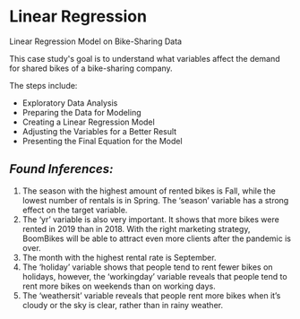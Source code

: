 # Linear Regression


Linear Regression Model on Bike-Sharing Data


This case study's goal is to understand what variables affect the demand for shared bikes of a bike-sharing company.


The steps include:
* Exploratory Data Analysis
* Preparing the Data for Modeling
* Creating a Linear Regression Model
* Adjusting the Variables for a Better Result
* Presenting the Final Equation for the Model


## *Found Inferences:*
1. The season with the highest amount of rented bikes is Fall, while the lowest number of rentals is in Spring. The ‘season’ variable has a strong effect on the target variable.
2. The ‘yr’ variable is also very important. It shows that more bikes were rented in 2019 than in 2018. With the right marketing strategy, BoomBikes will be able to attract even more clients after the pandemic is over.
3. The month with the highest rental rate is September.
4. The ‘holiday’ variable shows that people tend to rent fewer bikes on holidays, however, the ‘workingday’ variable reveals that people tend to rent more bikes on weekends than on working days.
5. The ‘weathersit’ variable reveals that people rent more bikes when it’s cloudy or the sky is clear, rather than in rainy weather.
